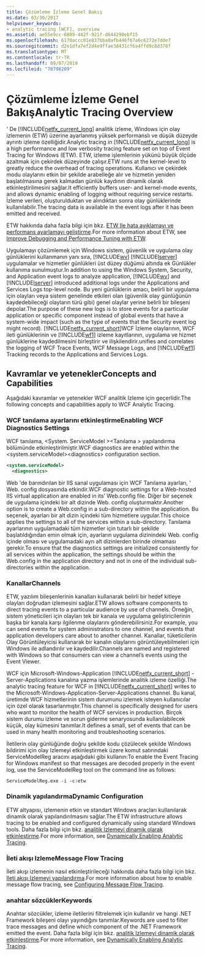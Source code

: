 ```yaml
---
title: Çözümleme İzleme Genel Bakış
ms.date: 03/30/2017
helpviewer_keywords:
- analytic tracing [WCF], overview
ms.assetid: ae55e9cc-0809-442f-921f-d644290ebf15
ms.openlocfilehash: 6170accc01e837bba0afb446f67a6c6272e7dde7
ms.sourcegitcommit: d2e1dfa7ef2d4e9ffae3d431cf6a4ffd9c8d378f
ms.translationtype: MT
ms.contentlocale: tr-TR
ms.lasthandoff: 09/07/2019
ms.locfileid: "70798209"
---
```

# <a name="analytic-tracing-overview"></a><span data-ttu-id="30f92-102">Çözümleme İzleme Genel Bakış</span><span class="sxs-lookup"><span data-stu-id="30f92-102">Analytic Tracing Overview</span></span>
<span data-ttu-id="30f92-103">' De [!INCLUDE[netfx_current_long](../../../../../includes/netfx-current-long-md.md)] analitik izleme, Windows için olay izlemenin (ETW) üzerine ayarlanmış yüksek performanslı ve düşük düzeyde ayrıntı izleme özelliğidir.</span><span class="sxs-lookup"><span data-stu-id="30f92-103">Analytic tracing in [!INCLUDE[netfx_current_long](../../../../../includes/netfx-current-long-md.md)] is a high performance and low verbosity tracing feature set on top of Event Tracing for Windows (ETW).</span></span> <span data-ttu-id="30f92-104">ETW, izleme işlemlerinin yükünü büyük ölçüde azaltmak için çekirdek düzeyinde çalışır.</span><span class="sxs-lookup"><span data-stu-id="30f92-104">ETW runs at the kernel-level to greatly reduce the overhead of tracing operations.</span></span> <span data-ttu-id="30f92-105">Kullanıcı ve çekirdek modu olaylarını etkin bir şekilde arabelleğe alır ve hizmetin yeniden başlatılmasına gerek kalmadan günlük kaydının dinamik olarak etkinleştirilmesini sağlar.</span><span class="sxs-lookup"><span data-stu-id="30f92-105">It efficiently buffers user- and kernel-mode events, and allows dynamic enabling of logging without requiring service restarts.</span></span> <span data-ttu-id="30f92-106">İzleme verileri, oluşturulduktan ve alındıktan sonra olay günlüklerinde kullanılabilir.</span><span class="sxs-lookup"><span data-stu-id="30f92-106">The tracing data is available in the event logs after it has been emitted and received.</span></span>  
  
 <span data-ttu-id="30f92-107">ETW hakkında daha fazla bilgi için bkz. [ETW Ile hata ayıklamayı ve performans ayarlamayı geliştirme](https://go.microsoft.com/fwlink/?LinkId=164781).</span><span class="sxs-lookup"><span data-stu-id="30f92-107">For more information about ETW, see [Improve Debugging and Performance Tuning with ETW](https://go.microsoft.com/fwlink/?LinkId=164781).</span></span>  
  
 <span data-ttu-id="30f92-108">Uygulamayı çözümlemek için Windows sistem, güvenlik ve uygulama olay günlüklerini kullanmanın yanı sıra, [!INCLUDE[wv](../../../../../includes/wv-md.md)] [!INCLUDE[lserver](../../../../../includes/lserver-md.md)] uygulamalar ve hizmetler günlükleri üst düzey düğümü altında ek Günlükler kullanıma sunulmuştur.</span><span class="sxs-lookup"><span data-stu-id="30f92-108">In addition to using the Windows System, Security, and Application event logs to analyze application, [!INCLUDE[wv](../../../../../includes/wv-md.md)] and [!INCLUDE[lserver](../../../../../includes/lserver-md.md)] introduced additional logs under the Applications and Services Logs top-level node.</span></span> <span data-ttu-id="30f92-109">Bu yeni günlüklerin amacı, belirli bir uygulama için olayları veya sistem genelinde etkileri olan (güvenlik olay günlüğünün kaydedebileceği olayların türü gibi) genel olaylar yerine belirli bir bileşeni depolar.</span><span class="sxs-lookup"><span data-stu-id="30f92-109">The purpose of these new logs is to store events for a particular application or specific component instead of global events that have a system-wide impact (such as the type of events that the Security event log might record).</span></span> [!INCLUDE[netfx_current_short](../../../../../includes/netfx-current-short-md.md)]<span data-ttu-id="30f92-110">WCF İzleme olaylarının, WCF ileti günlüklerinin ve [!INCLUDE[wf1](../../../../../includes/wf1-md.md)] izleme kayıtlarının, uygulama ve hizmet günlüklerine kaydedilmesini birleştirir ve ilişkilendirir.</span><span class="sxs-lookup"><span data-stu-id="30f92-110">unifies and correlates the logging of WCF Trace Events, WCF Message Logs, and [!INCLUDE[wf1](../../../../../includes/wf1-md.md)] Tracking records to the Applications and Services Logs.</span></span>  
  
## <a name="concepts-and-capabilities"></a><span data-ttu-id="30f92-111">Kavramlar ve yetenekler</span><span class="sxs-lookup"><span data-stu-id="30f92-111">Concepts and Capabilities</span></span>  
 <span data-ttu-id="30f92-112">Aşağıdaki kavramlar ve yetenekler WCF analitik Izleme için geçerlidir.</span><span class="sxs-lookup"><span data-stu-id="30f92-112">The following concepts and capabilities apply to WCF Analytic Tracing.</span></span>  
  
### <a name="enabling-wcf-diagnostics-settings"></a><span data-ttu-id="30f92-113">WCF tanılama ayarlarını etkinleştirme</span><span class="sxs-lookup"><span data-stu-id="30f92-113">Enabling WCF Diagnostics Settings</span></span>  
 <span data-ttu-id="30f92-114">WCF tanılama, \<System. ServiceModel >\<Tanılama > yapılandırma bölümünde etkinleştirilmiştir.</span><span class="sxs-lookup"><span data-stu-id="30f92-114">WCF diagnostics are enabled within the \<system.serviceModel>\<diagnostics> configuration section.</span></span>  
  
```xml  
<system.serviceModel>  
  <diagnostics>  
```  
  
 <span data-ttu-id="30f92-115">Web 'de barındırılan bir IIS sanal uygulaması için WCF Tanılama ayarları, ' Web. config dosyasında etkindir.</span><span class="sxs-lookup"><span data-stu-id="30f92-115">WCF diagnostic settings for a Web-hosted IIS virtual application are enabled in its’ Web.config file.</span></span> <span data-ttu-id="30f92-116">Diğer bir seçenek de uygulama içindeki bir alt dizinde Web. config oluşturmaktır.</span><span class="sxs-lookup"><span data-stu-id="30f92-116">Another option is to create a Web.config in a sub-directory within the application.</span></span>  <span data-ttu-id="30f92-117">Bu seçenek, ayarları bir alt dizin içindeki tüm hizmetlere uygular.</span><span class="sxs-lookup"><span data-stu-id="30f92-117">This choice applies the settings to all of the services within a sub-directory.</span></span>  <span data-ttu-id="30f92-118">Tanılama ayarlarının uygulamadaki tüm hizmetler için tutarlı bir şekilde başlatıldığından emin olmak için, ayarların uygulama dizinindeki Web. config içinde olması ve uygulamadaki ayrı alt dizinlerden birinde olmaması gerekir.</span><span class="sxs-lookup"><span data-stu-id="30f92-118">To ensure that the diagnostics settings are initialized consistently for all services within the application, the settings should be within the Web.config in the application directory and not in one of the individual sub-directories within the application.</span></span>  
  
### <a name="channels"></a><span data-ttu-id="30f92-119">Kanallar</span><span class="sxs-lookup"><span data-stu-id="30f92-119">Channels</span></span>  
 <span data-ttu-id="30f92-120">ETW, yazılım bileşenlerinin kanalları kullanarak belirli bir hedef kitleye olayları doğrudan izlemesini sağlar.</span><span class="sxs-lookup"><span data-stu-id="30f92-120">ETW allows software components to direct tracing events to a particular audience by use of channels.</span></span> <span data-ttu-id="30f92-121">Örneğin, sistem yöneticileri için olayları tek bir kanala ve uygulama geliştiricilerinin başka bir kanala karşı ilgilenme olaylarını gönderebilirsiniz.</span><span class="sxs-lookup"><span data-stu-id="30f92-121">For example, you can send events for system administrators to one channel, and events that application developers care about to another channel.</span></span> <span data-ttu-id="30f92-122">Kanallar, tüketicilerin Olay Görüntüleyicisi kullanarak bir kanalın olaylarını görüntüleyebilmeleri için Windows ile adlandırılır ve kaydedilir.</span><span class="sxs-lookup"><span data-stu-id="30f92-122">Channels are named and registered with Windows so that consumers can view a channel’s events using the Event Viewer.</span></span>  
  
 <span data-ttu-id="30f92-123">WCF için Microsoft-Windows-Application [!INCLUDE[netfx_current_short](../../../../../includes/netfx-current-short-md.md)] -Server-Applications kanalına yazma işlemlerinde analitik izleme özelliği.</span><span class="sxs-lookup"><span data-stu-id="30f92-123">The analytic tracing feature for WCF in [!INCLUDE[netfx_current_short](../../../../../includes/netfx-current-short-md.md)] writes to the Microsoft-Windows-Application-Server-Applications channel.</span></span> <span data-ttu-id="30f92-124">Bu kanal, üretimde WCF hizmetlerinin sistem durumunu izlemek isteyen kullanıcılar için özel olarak tasarlanmıştır.</span><span class="sxs-lookup"><span data-stu-id="30f92-124">This channel is specifically designed for users who want to monitor the health of WCF services in production.</span></span> <span data-ttu-id="30f92-125">Birçok sistem durumu izleme ve sorun giderme senaryosunda kullanılabilecek küçük, olay kümesini tanımlar.</span><span class="sxs-lookup"><span data-stu-id="30f92-125">It defines a small, set of events that can be used in many health monitoring and troubleshooting scenarios.</span></span>  
  
 <span data-ttu-id="30f92-126">İletilerin olay günlüğünde doğru şekilde kodu çözülecek şekilde Windows bildirimi için olay Izlemeyi etkinleştirmek üzere komut satırındaki ServiceModelReg aracını aşağıdaki gibi kullanın:</span><span class="sxs-lookup"><span data-stu-id="30f92-126">To enable the Event Tracing for Windows manifest so that messages are decoded properly in the event log, use the ServiceModelReg tool on the command line as follows:</span></span>  
  
 `ServiceModelReg.exe -i -c:etw`  
  
### <a name="dynamic-configuration"></a><span data-ttu-id="30f92-127">Dinamik yapılandırma</span><span class="sxs-lookup"><span data-stu-id="30f92-127">Dynamic Configuration</span></span>  
 <span data-ttu-id="30f92-128">ETW altyapısı, izlemenin etkin ve standart Windows araçları kullanılarak dinamik olarak yapılandırılmasını sağlar.</span><span class="sxs-lookup"><span data-stu-id="30f92-128">The ETW infrastructure allows tracing to be enabled and configured dynamically using standard Windows tools.</span></span> <span data-ttu-id="30f92-129">Daha fazla bilgi için bkz. [analitik Izlemeyi dinamik olarak etkinleştirme](dynamically-enabling-analytic-tracing.md).</span><span class="sxs-lookup"><span data-stu-id="30f92-129">For more information, see [Dynamically Enabling Analytic Tracing](dynamically-enabling-analytic-tracing.md).</span></span>  
  
### <a name="message-flow-tracing"></a><span data-ttu-id="30f92-130">İleti akışı Izleme</span><span class="sxs-lookup"><span data-stu-id="30f92-130">Message Flow Tracing</span></span>  
 <span data-ttu-id="30f92-131">İleti akışı izlemenin nasıl etkinleştirileceği hakkında daha fazla bilgi için bkz. [Ileti akışı Izlemeyi yapılandırma](configuring-message-flow-tracing.md).</span><span class="sxs-lookup"><span data-stu-id="30f92-131">For more information about how to enable message flow tracing, see [Configuring Message Flow Tracing](configuring-message-flow-tracing.md).</span></span>  
  
### <a name="keywords"></a><span data-ttu-id="30f92-132">anahtar sözcükler</span><span class="sxs-lookup"><span data-stu-id="30f92-132">Keywords</span></span>  
 <span data-ttu-id="30f92-133">Anahtar sözcükler, izleme iletilerini filtrelemek için kullanılır ve hangi .NET Framework bileşeni olayı yayındığını tanımlar.</span><span class="sxs-lookup"><span data-stu-id="30f92-133">Keywords are used to filter trace messages and define which component of the .NET Framework emitted the event.</span></span> <span data-ttu-id="30f92-134">Daha fazla bilgi için bkz. [analitik Izlemeyi dinamik olarak etkinleştirme](dynamically-enabling-analytic-tracing.md).</span><span class="sxs-lookup"><span data-stu-id="30f92-134">For more information, see [Dynamically Enabling Analytic Tracing](dynamically-enabling-analytic-tracing.md).</span></span>
